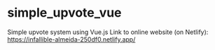 # simple_upvote_vue
 Simple upvote system using Vue.js
 Link to online website (on Netlify):
https://infallible-almeida-250df0.netlify.app/
